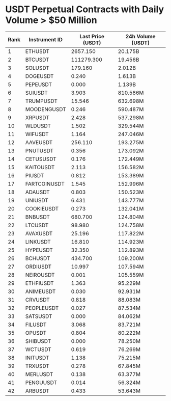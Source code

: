 # USDT Perpetual Contracts with Daily Volume > $50 Million

| Rank | Instrument ID | Last Price (USDT) | 24h Volume (USDT) |
|------|---------------|-------------------|-------------------|
| 1 | ETHUSDT | 2657.150 | 20.175B |
| 2 | BTCUSDT | 111279.300 | 19.456B |
| 3 | SOLUSDT | 179.160 | 2.012B |
| 4 | DOGEUSDT | 0.240 | 1.613B |
| 5 | PEPEUSDT | 0.000 | 1.139B |
| 6 | SUIUSDT | 3.903 | 810.586M |
| 7 | TRUMPUSDT | 15.546 | 632.698M |
| 8 | MOODENGUSDT | 0.246 | 590.487M |
| 9 | XRPUSDT | 2.428 | 537.298M |
| 10 | WLDUSDT | 1.502 | 329.544M |
| 11 | WIFUSDT | 1.164 | 247.046M |
| 12 | AAVEUSDT | 256.110 | 193.275M |
| 13 | PNUTUSDT | 0.356 | 173.092M |
| 14 | CETUSUSDT | 0.176 | 172.449M |
| 15 | KAITOUSDT | 2.113 | 156.582M |
| 16 | PIUSDT | 0.812 | 153.389M |
| 17 | FARTCOINUSDT | 1.545 | 152.996M |
| 18 | ADAUSDT | 0.803 | 150.523M |
| 19 | UNIUSDT | 6.431 | 143.777M |
| 20 | COOKIEUSDT | 0.273 | 132.041M |
| 21 | BNBUSDT | 680.700 | 124.804M |
| 22 | LTCUSDT | 98.980 | 124.758M |
| 23 | AVAXUSDT | 25.196 | 117.822M |
| 24 | LINKUSDT | 16.810 | 114.923M |
| 25 | HYPEUSDT | 32.350 | 112.893M |
| 26 | BCHUSDT | 434.700 | 109.200M |
| 27 | ORDIUSDT | 10.997 | 107.594M |
| 28 | NEIROUSDT | 0.001 | 105.559M |
| 29 | ETHFIUSDT | 1.363 | 95.229M |
| 30 | ANIMEUSDT | 0.030 | 92.931M |
| 31 | CRVUSDT | 0.818 | 88.083M |
| 32 | PEOPLEUSDT | 0.027 | 87.534M |
| 33 | SATSUSDT | 0.000 | 84.062M |
| 34 | FILUSDT | 3.068 | 83.721M |
| 35 | OPUSDT | 0.804 | 80.222M |
| 36 | SHIBUSDT | 0.000 | 78.250M |
| 37 | WCTUSDT | 0.619 | 76.269M |
| 38 | INITUSDT | 1.138 | 75.215M |
| 39 | TRXUSDT | 0.278 | 67.845M |
| 40 | MERLUSDT | 0.138 | 63.377M |
| 41 | PENGUUSDT | 0.014 | 56.324M |
| 42 | ARBUSDT | 0.433 | 53.643M |
